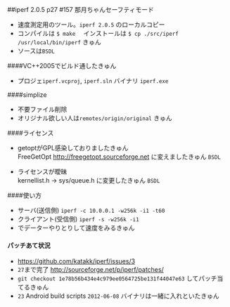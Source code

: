 ##iperf 2.0.5 p27 #157 那月ちゃんセーフティモード

* 速度測定用のツール。`iperf 2.0.5` のローカルコピー   
* コンパイルは `$ make  ` インストールは ` $ cp ./src/iperf  /usr/local/bin/iperf ` きゅん    
* ソースは`BSDL`

####VC++2005でビルド通したきゅん

* プロジェ`iperf.vcproj`, `iperf.sln` バイナリ `iperf.exe` 

####simplize

* 不要ファイル削除
* オリジナル欲しい人は`remotes/origin/original` きゅん   

####ライセンス

* getoptがGPL感染しておりましたきゅん  
FreeGetOpt http://freegetopt.sourceforge.net に変えましたきゅん  `BSDL`  

* ライセンスが曖昧  
kernellist.h -> sys/queue.h に変更したきゅん `BSDL`  

####使い方

* サーバ(送信側) `iperf -c 10.0.0.1 -w256k -i1 -t60` 
* クライアント(受信側) `iperf -s -w256k -i1`
* でデーターやりとりして速度をみるきゅん   

#### パッチあて状況

* https://github.com/katakk/iperf/issues/3
* `27`まで完了  http://sourceforge.net/p/iperf/patches/   
* `git checkout 1e78b56b434e4c979ee0564725be131f44047e63` してパッチ当てるきゅん   
* `23`    Android build scripts        `2012-06-08`  バイナリは一緒に入れといたきゅん     
 



